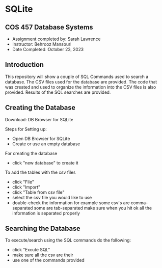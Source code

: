 # SQLite

## COS 457 Database Systems
- Assignment completed by: Sarah Lawrence
- Instructor: Behrooz Mansouri
- Date Completed: October 23, 2023

## Introduction
This repository will show a couple of SQL Commands used to search a database. The CSV files used for the database are provided. The code that was created and used to organize the information into the CSV files is also provided. Results of the SQL searches are provided. 

## Creating the Database 
Download: DB Browser for SQLite

Steps for Setting up:
- Open DB Browser for SQLite
- Create or use an empty database

For creating the database
- click "new database" to create it

To add the tables with the csv files
- click "File"
- click "Import"
- click "Table from csv file"
- select the csv file you would like to use
- double-check the information for example some csv's are comma-separated some are tab-separated make sure when you hit ok all the information is separated properly 

## Searching the Database
To execute/search using the SQL commands do the following:
- click "Excute SQL"
- make sure all the csv are their
- use one of the commands provided
